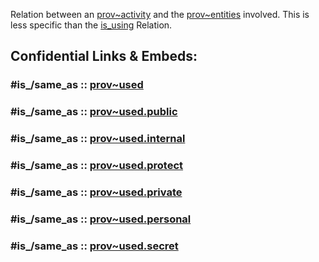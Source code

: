 Relation between an [prov~activity](prov~activity.md) and the [prov~entities](prov~entity.md) involved. 
This is less specific than the [is_using](../schema.org/Relation/is_using.md) Relation. 


## Confidential Links & Embeds: 

### #is_/same_as :: [prov~used](/_Standards/Schemas/prov/prov~used.md) 

### #is_/same_as :: [prov~used.public](/_public/Schemas/prov/prov~used.public.md) 

### #is_/same_as :: [prov~used.internal](/_internal/Schemas/prov/prov~used.internal.md) 

### #is_/same_as :: [prov~used.protect](/_protect/Schemas/prov/prov~used.protect.md) 

### #is_/same_as :: [prov~used.private](/_private/Schemas/prov/prov~used.private.md) 

### #is_/same_as :: [prov~used.personal](/_personal/Schemas/prov/prov~used.personal.md) 

### #is_/same_as :: [prov~used.secret](/_secret/Schemas/prov/prov~used.secret.md)

